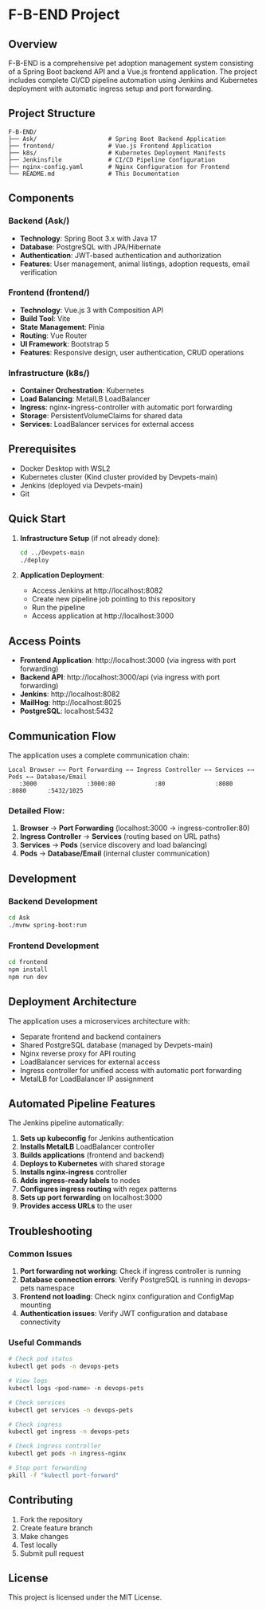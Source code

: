# F-B-END Project

## Overview

F-B-END is a comprehensive pet adoption management system consisting of a Spring Boot backend API and a Vue.js frontend application. The project includes complete CI/CD pipeline automation using Jenkins and Kubernetes deployment with automatic ingress setup and port forwarding.

## Project Structure

```
F-B-END/
├── Ask/                    # Spring Boot Backend Application
├── frontend/               # Vue.js Frontend Application
├── k8s/                    # Kubernetes Deployment Manifests
├── Jenkinsfile             # CI/CD Pipeline Configuration
├── nginx-config.yaml       # Nginx Configuration for Frontend
└── README.md               # This Documentation
```

## Components

### Backend (Ask/)
- **Technology**: Spring Boot 3.x with Java 17
- **Database**: PostgreSQL with JPA/Hibernate
- **Authentication**: JWT-based authentication and authorization
- **Features**: User management, animal listings, adoption requests, email verification

### Frontend (frontend/)
- **Technology**: Vue.js 3 with Composition API
- **Build Tool**: Vite
- **State Management**: Pinia
- **Routing**: Vue Router
- **UI Framework**: Bootstrap 5
- **Features**: Responsive design, user authentication, CRUD operations

### Infrastructure (k8s/)
- **Container Orchestration**: Kubernetes
- **Load Balancing**: MetalLB LoadBalancer
- **Ingress**: nginx-ingress-controller with automatic port forwarding
- **Storage**: PersistentVolumeClaims for shared data
- **Services**: LoadBalancer services for external access

## Prerequisites

- Docker Desktop with WSL2
- Kubernetes cluster (Kind cluster provided by Devpets-main)
- Jenkins (deployed via Devpets-main)
- Git

## Quick Start

1. **Infrastructure Setup** (if not already done):
   ```bash
   cd ../Devpets-main
   ./deploy
   ```

2. **Application Deployment**:
   - Access Jenkins at http://localhost:8082
   - Create new pipeline job pointing to this repository
   - Run the pipeline
   - Access application at http://localhost:3000

## Access Points

- **Frontend Application**: http://localhost:3000 (via ingress with port forwarding)
- **Backend API**: http://localhost:3000/api (via ingress with port forwarding)
- **Jenkins**: http://localhost:8082
- **MailHog**: http://localhost:8025
- **PostgreSQL**: localhost:5432

## Communication Flow

The application uses a complete communication chain:

```
Local Browser ←→ Port Forwarding ←→ Ingress Controller ←→ Services ←→ Pods ←→ Database/Email
   :3000              :3000:80           :80              :8080      :8080      :5432/1025
```

### Detailed Flow:
1. **Browser** → **Port Forwarding** (localhost:3000 → ingress-controller:80)
2. **Ingress Controller** → **Services** (routing based on URL paths)
3. **Services** → **Pods** (service discovery and load balancing)
4. **Pods** → **Database/Email** (internal cluster communication)

## Development

### Backend Development
```bash
cd Ask
./mvnw spring-boot:run
```

### Frontend Development
```bash
cd frontend
npm install
npm run dev
```

## Deployment Architecture

The application uses a microservices architecture with:
- Separate frontend and backend containers
- Shared PostgreSQL database (managed by Devpets-main)
- Nginx reverse proxy for API routing
- LoadBalancer services for external access
- Ingress controller for unified access with automatic port forwarding
- MetalLB for LoadBalancer IP assignment

## Automated Pipeline Features

The Jenkins pipeline automatically:
1. **Sets up kubeconfig** for Jenkins authentication
2. **Installs MetalLB** LoadBalancer controller
3. **Builds applications** (frontend and backend)
4. **Deploys to Kubernetes** with shared storage
5. **Installs nginx-ingress** controller
6. **Adds ingress-ready labels** to nodes
7. **Configures ingress routing** with regex patterns
8. **Sets up port forwarding** on localhost:3000
9. **Provides access URLs** to the user

## Troubleshooting

### Common Issues
1. **Port forwarding not working**: Check if ingress controller is running
2. **Database connection errors**: Verify PostgreSQL is running in devops-pets namespace
3. **Frontend not loading**: Check nginx configuration and ConfigMap mounting
4. **Authentication issues**: Verify JWT configuration and database connectivity

### Useful Commands
```bash
# Check pod status
kubectl get pods -n devops-pets

# View logs
kubectl logs <pod-name> -n devops-pets

# Check services
kubectl get services -n devops-pets

# Check ingress
kubectl get ingress -n devops-pets

# Check ingress controller
kubectl get pods -n ingress-nginx

# Stop port forwarding
pkill -f "kubectl port-forward"
```

## Contributing

1. Fork the repository
2. Create feature branch
3. Make changes
4. Test locally
5. Submit pull request

## License

This project is licensed under the MIT License.
